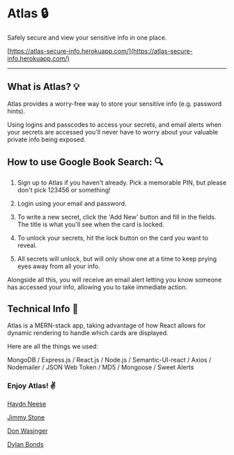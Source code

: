 # Atlas :lock:

Safely secure and view your sensitive info in one place.

[https://atlas-secure-info.herokuapp.com/](https://atlas-secure-info.herokuapp.com/)

***

## What is Atlas? :bulb:

Atlas provides a worry-free way to store your sensitive info (e.g. password hints).

Using logins and passcodes to access your secrets, and email alerts when your secrets are accessed you'll never have to worry about your valuable private info being exposed.

## How to use Google Book Search: :mag:

1) Sign up to Atlas if you haven't already. Pick a memorable PIN, but please don't pick 123456 or something!

1) Login using your email and password.

1) To write a new secret, click the 'Add New' button and fill in the fields. The title is what you'll see when the card is locked.

1) To unlock your secrets, hit the lock button on the card you want to reveal.

1) All secrets will unlock, but will only show one at a time to keep prying eyes away from all your info.

Alongside all this, you will receive an email alert letting you know someone has accessed your info, allowing you to take immediate action.


## Technical Info :page_facing_up:

Atlas is a MERN-stack app, taking advantage of how React allows for dynamic rendering to handle which cards are displayed.

Here are all the things we used:

MongoDB / Express.js / React.js / Node.js / Semantic-UI-react / Axios / Nodemailer / JSON Web Token / MD5 / Mongoose / Sweet Alerts

### Enjoy Atlas! :v:

[Haydn Neese](https://github.com/HaydnNeese)

[Jimmy Stone](https://github.com/jstone074)

[Don Wasinger](https://github.com/djwasing)

[Dylan Bonds](https://github.com/mangodyl)

